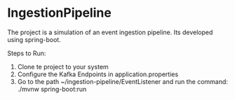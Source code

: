 # IngestionPipeline

The project is a simulation of an event ingestion pipeline.
Its developed using spring-boot.

Steps to Run:
1) Clone te project to your system
2) Configure the Kafka Endpoints in application.properties
3) Go to the path ~/ingestion-pipeline/EventListener and run the command: ./mvnw spring-boot:run   
